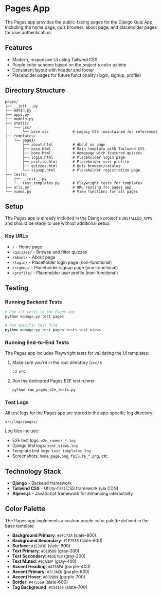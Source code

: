 # Pages App

The Pages app provides the public-facing pages for the Django Quiz App, including the home page, quiz browser, about page, and placeholder pages for user authentication.

## Features

- Modern, responsive UI using Tailwind CSS
- Purple color scheme based on the project's color palette
- Consistent layout with header and footer
- Placeholder pages for future functionality (login, signup, profile)

## Directory Structure

```
pages/
├── __init__.py
├── admin.py
├── apps.py
├── models.py
├── static/
│   └── css/
│       └── base.css           # Legacy CSS (maintained for reference)
├── templates/
│   └── pages/
│       ├── about.html         # About us page
│       ├── base.html          # Main template with Tailwind CSS
│       ├── home.html          # Homepage with featured quizzes
│       ├── login.html         # Placeholder login page
│       ├── profile.html       # Placeholder user profile
│       ├── quizzes.html       # Quiz browser/catalog
│       └── signup.html        # Placeholder registration page
├── tests/
│   ├── __init__.py
│   └── test_templates.py      # Playwright tests for templates
├── urls.py                    # URL routing for pages app
└── views.py                   # View functions for all pages
```

## Setup

The Pages app is already included in the Django project's `INSTALLED_APPS` and should be ready to use without additional setup.

### Key URLs

- `/` - Home page
- `/quizzes/` - Browse and filter quizzes
- `/about/` - About page
- `/login/` - Placeholder login page (non-functional)
- `/signup/` - Placeholder signup page (non-functional)
- `/profile/` - Placeholder user profile (non-functional)

## Testing

### Running Backend Tests

```bash
# Run all tests in the Pages app
python manage.py test pages

# Run specific test file
python manage.py test pages.tests.test_views
```

### Running End-to-End Tests

The Pages app includes Playwright tests for validating the UI templates:

1. Make sure you're in the root directory (`src/`):
   ```bash
   cd src
   ```

2. Run the dedicated Pages E2E test runner:
   ```bash
   python run_pages_e2e_tests.py
   ```

### Test Logs

All test logs for the Pages app are stored in the app-specific log directory:
```
src/logs/pages/
```

Log files include:
- E2E test logs: `e2e_runner_*.log`
- Django test logs: `test_views.log` 
- Template test logs: `test_templates.log`
- Screenshots: `home_page.png`, `failure_*.png`, etc.

## Technology Stack

- **Django** - Backend framework
- **Tailwind CSS** - Utility-first CSS framework (via CDN)
- **Alpine.js** - JavaScript framework for enhancing interactivity

## Color Palette

The Pages app implements a custom purple color palette defined in the base template:

- **Background Primary**: `#0F172A` (slate-900)
- **Background Secondary**: `#1E293B` (slate-800)
- **Surface**: `#1E293B` (slate-800)
- **Text Primary**: `#D1D5DB` (gray-300)
- **Text Secondary**: `#E5E7EB` (gray-200)
- **Text Muted**: `#9CA3AF` (gray-400)
- **Accent Heading**: `#A78BFA` (purple-400)
- **Accent Primary**: `#7C3AED` (purple-600)
- **Accent Hover**: `#6D28D9` (purple-700)
- **Border**: `#475569` (slate-600)
- **Tag Background**: `#334155` (slate-700)
